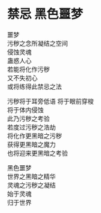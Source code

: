 # 禁忌 黑色噩梦
噩梦  
污秽之念所凝结之空间  
侵蚀灵魂  
蛊惑人心  
若能将化作污秽  
又不失初心  
或将练得此禁忌之法  

污秽将于耳旁低语
将于眼前穿梭  
将于体内侵蚀  
此乃污秽之考验  
若度过污秽之浩劫  
将化作更黑暗之污秽  
获得更黑暗之魔力  
也将迎来更黑暗之考验  

黑色噩梦  
世界之黑暗之精华  
灵魂之污秽之凝结  
始于灵魂  
归于世界  